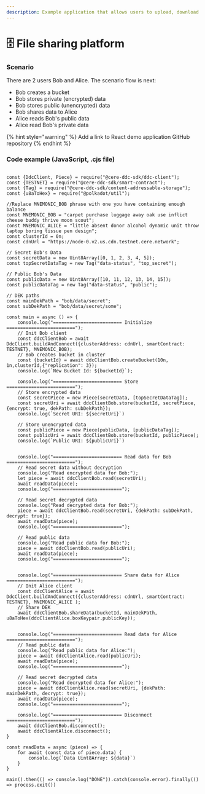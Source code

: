 ```yaml
---
description: Example application that allows users to upload, download and share a files.
---
```


# 🗄 File sharing platform

### Scenario

There are 2 users Bob and Alice. The scenario flow is next:

* Bob creates a bucket
* Bob stores private (encrypted) data
* Bob stores public (unencrypted) data
* Bob shares data to Alice
* Alice reads Bob's public data
* Alice read Bob's private data

{% hint style="warning" %}
Add a link to React demo application GitHub repository
{% endhint %}

### Code example (JavaScript, .cjs file)

<pre class="language-javascript"><code class="lang-javascript"><strong>
</strong>const {DdcClient, Piece} = require("@cere-ddc-sdk/ddc-client");
const {TESTNET} = require("@cere-ddc-sdk/smart-contract");
const {Tag} = require("@cere-ddc-sdk/content-addressable-storage");
const {u8aToHex} = require("@polkadot/util");

//Replace MNEMONIC_BOB phrase with one you have containing enough balance
const MNEMONIC_BOB = "carpet purchase luggage away oak use inflict cheese buddy thrive moon scout";
const MNEMONIC_ALICE = "little absent donor alcohol dynamic unit throw laptop boring tissue pen design";
const clusterId = 0n;
const cdnUrl = "https://node-0.v2.us.cdn.testnet.cere.network";

// Secret Bob's Data
const secretData = new Uint8Array([0, 1, 2, 3, 4, 5]);
const topSecretDataTag = new Tag("data-status", "top_secret");

// Public Bob's Data
const publicData = new Uint8Array([10, 11, 12, 13, 14, 15]);
const publicDataTag = new Tag("data-status", "public");

// DEK paths
const mainDekPath = "bob/data/secret";
const subDekPath = "bob/data/secret/some";

const main = async () => {
    console.log("========================= Initialize =========================");
    // Init Bob client
    const ddcClientBob = await DdcClient.buildAndConnect({clusterAddress: cdnUrl, smartContract: TESTNET}, MNEMONIC_BOB);
    // Bob creates bucket in cluster
    const {bucketId} = await ddcClientBob.createBucket(10n, 1n,clusterId,{"replication": 3});
    console.log(`New Bucket Id: ${bucketId}`);

    console.log("========================= Store =========================");
    // Store encrypted data
    const secretPiece = new Piece(secretData, [topSecretDataTag]);
    const secretUri = await ddcClientBob.store(bucketId, secretPiece, {encrypt: true, dekPath: subDekPath});
    console.log(`Secret URI: ${secretUri}`)

    // Store unencrypted data
    const publicPiece = new Piece(publicData, [publicDataTag]);
    const publicUri = await ddcClientBob.store(bucketId, publicPiece);
    console.log(`Public URI: ${publicUri}`)


    console.log("========================= Read data for Bob =========================");
    // Read secret data without decryption
    console.log("Read encrypted data for Bob:");
    let piece = await ddcClientBob.read(secretUri);
    await readData(piece);
    console.log("=========================");

    // Read secret decrypted data
    console.log("Read decrypted data for Bob:");
    piece = await ddcClientBob.read(secretUri, {dekPath: subDekPath, decrypt: true});
    await readData(piece);
    console.log("=========================");

    // Read public data
    console.log("Read public data for Bob:");
    piece = await ddcClientBob.read(publicUri);
    await readData(piece);
    console.log("=========================");


    console.log("========================= Share data for Alice =========================");
    // Init Alice client
    const ddcClientAlice = await DdcClient.buildAndConnect({clusterAddress: cdnUrl, smartContract: TESTNET}, MNEMONIC_ALICE );
    // Share DEK
    await ddcClientBob.shareData(bucketId, mainDekPath, u8aToHex(ddcClientAlice.boxKeypair.publicKey));


    console.log("========================= Read data for Alice =========================");
    // Read public data
    console.log("Read public data for Alice:");
    piece = await ddcClientAlice.read(publicUri);
    await readData(piece);
    console.log("=========================");

    // Read secret decrypted data
    console.log("Read decrypted data for Alice:");
    piece = await ddcClientAlice.read(secretUri, {dekPath: mainDekPath, decrypt: true});
    await readData(piece);
    console.log("=========================");

    console.log("========================= Disconnect =========================");
    await ddcClientBob.disconnect();
    await ddcClientAlice.disconnect();
}

const readData = async (piece) => {
    for await (const data of piece.data) {
        console.log(`Data Uint8Array: ${data}`)
    }
}

main().then(() => console.log("DONE")).catch(console.error).finally(() => process.exit())</code></pre>
